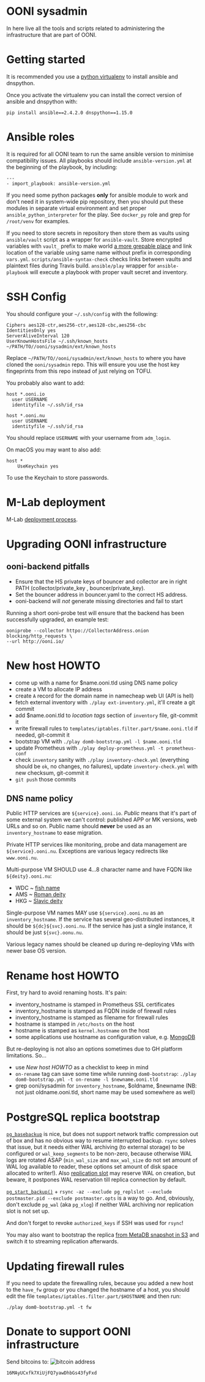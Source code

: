 # OONI sysadmin

In here live all the tools and scripts related to administering the
infrastructure that are part of OONI.

# Getting started

It is recommended you use a [python virtualenv](https://virtualenv.pypa.io/en/latest/) to install ansible and dnspython.

Once you activate the virtualenv you can install the correct version of ansible and dnspython with:

```
pip install ansible==2.4.2.0 dnspython==1.15.0
```


# Ansible roles

It is required for all OONI team to run the same ansible version to minimise
compatibility issues.
All playbooks should include `ansible-version.yml` at the beginning of the
playbook, by including:
```
---
- import_playbook: ansible-version.yml
```

If you need some python packages **only** for ansible module to
work and don't need it in system-wide pip repository, then you should put these
modules in separate virtual environment and set proper
`ansible_python_interpreter` for the play. See `docker_py` role and grep for
`/root/venv` for examples.

If you need to store secrets in repository then store them as vaults using
`ansible/vault` script as a wrapper for `ansible-vault`. Store encrypted
variables with `vault_` prefix to make world [a more grepable place](http://docs.ansible.com/ansible/playbooks_best_practices.html#best-practices-for-variables-and-vaults)
and link location of the variable using same name without prefix in corresponding `vars.yml`.
`scripts/ansible-syntax-check` checks links between vaults and plaintext files during Travis build.
`ansible/play` wrapper for `ansible-playbook` will execute a playbook with
proper vault secret and inventory.

# SSH Config

You should configure your `~/.ssh/config` with the following:

```
Ciphers aes128-ctr,aes256-ctr,aes128-cbc,aes256-cbc
IdentitiesOnly yes
ServerAliveInterval 120
UserKnownHostsFile ~/.ssh/known_hosts ~/PATH/TO//ooni/sysadmin/ext/known_hosts

```

Replace `~/PATH/TO//ooni/sysadmin/ext/known_hosts` to where you have cloned the
`ooni/sysadmin` repo. This will ensure you use the host key fingeprints from
this repo instead of just relying on TOFU.

You probably also want to add:

```
host *.ooni.io
  user USERNAME
  identityfile ~/.ssh/id_rsa

host *.ooni.nu
  user USERNAME
  identityfile ~/.ssh/id_rsa
```

You should replace `USERNAME` with your username from `adm_login`.

On macOS you may want to also add:
```
host *
    UseKeychain yes
```

To use the Keychain to store passwords.

# M-Lab deployment

M-Lab [deployment process](https://github.com/m-lab/ooni-support/#m-lab-deployment-process).

# Upgrading OONI infrastructure

## ooni-backend pitfalls

* Ensure that the HS private keys of bouncer and collector are in right PATH
(collector/private_key , bouncer/private_key).
* Set the bouncer address in bouncer.yaml to the correct HS address.
* ooni-backend will *not* generate missing directories and fail to start

Running a short ooni-probe test will ensure that the backend has been
successfully upgraded, an example test:

```
ooniprobe --collector httpo://CollectorAddress.onion blocking/http_requests \
--url http://ooni.io/
```

# New host HOWTO

- come up with a name for $name.ooni.tld using DNS name policy
- create a VM to allocate IP address
- create `A` record for the domain name in namecheap web UI (API is hell)
- fetch external inventory with `./play ext-inventory.yml`, it'll create a git commit
- add $name.ooni.tld to _location tags_ section of `inventory` file, git-commit it
- write firewall rules to `templates/iptables.filter.part/$name.ooni.tld` if needed, git-commit it
- bootstrap VM with `./play dom0-bootstrap.yml -l $name.ooni.tld`
- update Prometheus with `./play deploy-prometheus.yml -t prometheus-conf`
- check `inventory` sanity with `./play inventory-check.yml` (everything should be `ok`, no changes, no failures), update `inventory-check.yml` with new checksum, git-commit it
- `git push` those commits

## DNS name policy

Public HTTP services are `${service}.ooni.io`. _Public_ means that it's part of some external system we can't control: published APP or MK versions, web URLs and so on.
Public name should __never__ be used as an `inventory_hostname` to ease migration.

Private HTTP services like monitoring, probe and data management are `${service}.ooni.nu`. Exceptions are various legacy redirects like `www.ooni.nu`.

Multi-purpose VM SHOULD use 4...8 character name and have FQDN like `${deity}.ooni.nu`:
- WDC ~ [fish name](https://en.wikipedia.org/wiki/List_of_common_fish_names)
- AMS ~ [Roman deity](https://en.wikipedia.org/wiki/List_of_Roman_deities#Alphabetical_list)
- HKG ~ [Slavic deity](https://en.wikipedia.org/wiki/Deities_of_Slavic_religion)

Single-purpose VM names MAY use `${service}.ooni.nu` as an `inventory_hostname`.
If the service has several geo-distributed instances, it should be `${dc}${svc}.ooni.nu`.
If the service has just a single instance, it should be just `${svc}.oonu.nu`.

Various legacy names should be cleaned up during re-deploying VMs with newer base OS version.

# Rename host HOWTO

First, try hard to avoid renaming hosts. It's pain:

- inventory_hostname is stamped in Prometheus SSL certificates
- inventory_hostname is stamped as FQDN inside of firewall rules
- inventory_hostname is stamped as filename for firewall rules
- hostname is stamped in `/etc/hosts` on the host
- hostname is stamped as `kernel.hostname` on the host
- some applications use hostname as configuration value, e.g. [MongoDB](https://docs.mongodb.com/manual/tutorial/change-hostnames-in-a-replica-set/)

But re-deploying is not also an options sometimes due to GH platform limitations.  So...

- use _New host HOWTO_ as a checklist to keep in mind
- `on-rename` tag can save some time while running `dom0-bootstrap`: `./play dom0-bootstrap.yml -t on-rename -l $newname.ooni.tld`
- grep ooni/sysadmin for `inventory_hostname`, $oldname, $newname (NB: not just oldname.ooni.tld, short name may be used somewhere as well)

# PostgreSQL replica bootstrap

[`pg_basebackup`](https://www.postgresql.org/docs/current/static/app-pgbasebackup.html)
is nice, but does not support network traffic compression out of box and has no
obvious way to resume interrupted backup. `rsync` solves that issue, but it
needs either WAL archiving (to external storage) to be configured or
`wal_keep_segments` to be non-zero, because otherwise WAL logs are rotated ASAP
(`min_wal_size` and `max_wal_size` do not set amount of WAL log available to
reader, these options set amount of disk space allocated to writer!).
Also [replication slot](https://www.postgresql.org/docs/current/static/functions-admin.html#FUNCTIONS-REPLICATION)
may reserve WAL on creation, but beware, it postpones WAL reservation till replica connection by default.

[`pg_start_backup()`](https://www.postgresql.org/docs/current/static/continuous-archiving.html#BACKUP-LOWLEVEL-BASE-BACKUP) +
`rsync -az --exclude pg_replslot --exclude postmaster.pid --exclude postmaster.opts` is a way to go.
And, obviously, don't exclude `pg_wal` (aka `pg_xlog`) if neither WAL archiving nor replication slot is not set up.

And don't forget to revoke `authorized_keys` if SSH was used for `rsync`!

You may also want to bootstrap the replica [from MetaDB snapshot in S3](docs/metadb-sharing.md)
and switch it to streaming replication afterwards.

# Updating firewall rules

If you need to update the firewalling rules, because you added a new host to
the `have_fw` group or you changed the hostname of a host, you should edit the
file `templates/iptables.filter.part/$HOSTNAME` and then run:

```
./play dom0-bootstrap.yml -t fw
```

# Donate to support OONI infrastructure

Send bitcoins to:
![bitcoin address](http://i.imgur.com/ILdOJ3V.png)
```
16MAyUCxfk7XiUjFQ7yawDhbGs43fyFxd
```
